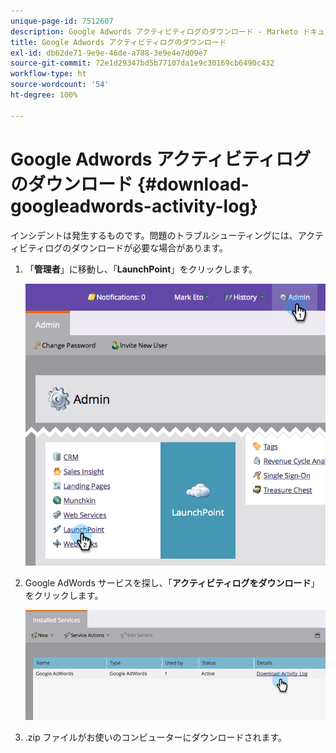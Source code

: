 ```yaml
---
unique-page-id: 7512607
description: Google Adwords アクティビティログのダウンロード - Marketo ドキュメント - 製品ドキュメント
title: Google Adwords アクティビティログのダウンロード
exl-id: db62de71-9e9e-46de-a788-3e9e4e7d09e7
source-git-commit: 72e1d29347bd5b77107da1e9c30169cb6490c432
workflow-type: ht
source-wordcount: '54'
ht-degree: 100%

---
```


# Google Adwords アクティビティログのダウンロード {#download-googleadwords-activity-log}

インシデントは発生するものです。問題のトラブルシューティングには、アクティビティログのダウンロードが必要な場合があります。

1. 「**管理者**」に移動し、「**LaunchPoint**」をクリックします。

   ![](assets/image2015-4-22-15-3a33-3a47.png)

1. Google AdWords サービスを探し、「**アクティビティログをダウンロード**」をクリックします。

   ![](assets/image2015-4-22-17-3a49-3a49.png)

1. .zip ファイルがお使いのコンピューターにダウンロードされます。
